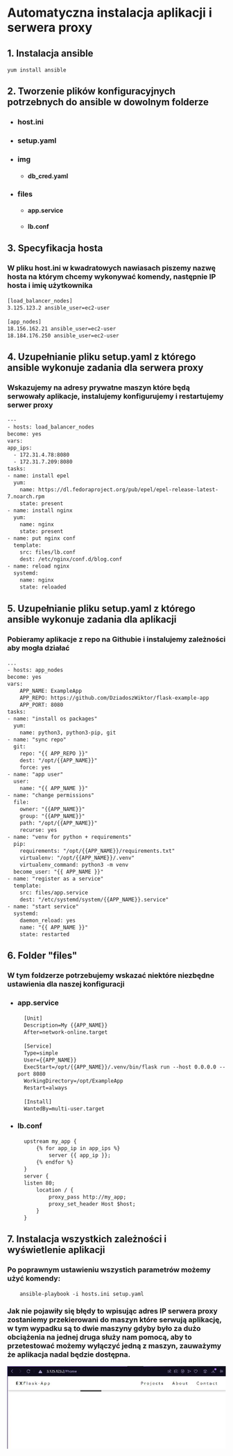 # **Automatyczna instalacja aplikacji i serwera proxy**
## **1.** Instalacja ansible
    yum install ansible 
## **2.** Tworzenie plików konfiguracyjnych potrzebnych do ansible w dowolnym folderze
* ### host.ini
* ### setup.yaml
* ###  img
    * #### db_cred.yaml
* ###  files
    * #### app.service
    * #### lb.conf
## **3.** Specyfikacja hosta
### W pliku host.ini w kwadratowych nawiasach piszemy nazwę hosta na którym chcemy wykonywać komendy, następnie IP hosta i imię użytkownika
    [load_balancer_nodes]
    3.125.123.2 ansible_user=ec2-user

    [app_nodes]
    18.156.162.21 ansible_user=ec2-user
    18.184.176.250 ansible_user=ec2-user
## **4.** Uzupełnianie pliku setup.yaml z którego ansible wykonuje zadania dla serwera proxy
### Wskazujemy na adresy prywatne maszyn które będą serwowały aplikacje, instalujemy konfigurujemy i restartujemy serwer proxy
    ---
    - hosts: load_balancer_nodes
    become: yes
    vars:
    app_ips:
      - 172.31.4.78:8080
      - 172.31.7.209:8080
    tasks:
    - name: install epel
      yum:
        name: https://dl.fedoraproject.org/pub/epel/epel-release-latest-7.noarch.rpm
        state: present
    - name: install nginx
      yum:
        name: nginx
        state: present
    - name: put nginx conf
      template:
        src: files/lb.conf
        dest: /etc/nginx/conf.d/blog.conf
    - name: reload nginx
      systemd:
        name: nginx
        state: reloaded
## **5.** Uzupełnianie pliku setup.yaml z którego ansible wykonuje zadania dla aplikacji 
### Pobieramy aplikacje z repo na Githubie i instalujemy zależności aby mogła działać
    ...
    - hosts: app_nodes
    become: yes
    vars:
        APP_NAME: ExampleApp
        APP_REPO: https://github.com/DziadoszWiktor/flask-example-app
        APP_PORT: 8080
    tasks:
    - name: "install os packages"
      yum:
        name: python3, python3-pip, git
    - name: "sync repo"
      git:
        repo: "{{ APP_REPO }}"
        dest: "/opt/{{APP_NAME}}"
        force: yes
    - name: "app user"
      user:
        name: "{{ APP_NAME }}"
    - name: "change permissions"
      file:
        owner: "{{APP_NAME}}"
        group: "{{APP_NAME}}"
        path: "/opt/{{APP_NAME}}"
        recurse: yes
    - name: "venv for python + requirements"
      pip:
        requirements: "/opt/{{APP_NAME}}/requirements.txt"
        virtualenv: "/opt/{{APP_NAME}}/.venv"
        virtualenv_command: python3 -m venv
      become_user: "{{ APP_NAME }}"
    - name: "register as a service"
      template:
        src: files/app.service
        dest: "/etc/systemd/system/{{APP_NAME}}.service"
    - name: "start service"
      systemd:
        daemon_reload: yes 
        name: "{{ APP_NAME }}"
        state: restarted
## **6.** Folder "files"
### W tym foldzerze potrzebujemy wskazać niektóre niezbędne ustawienia dla naszej konfiguracji
* ### app.service
        [Unit]
        Description=My {{APP_NAME}}
        After=network-online.target

        [Service]
        Type=simple
        User={{APP_NAME}}
        ExecStart=/opt/{{APP_NAME}}/.venv/bin/flask run --host 0.0.0.0 --port 8080
        WorkingDirectory=/opt/ExampleApp
        Restart=always

        [Install]
        WantedBy=multi-user.target
* ### lb.conf
        upstream my_app {
            {% for app_ip in app_ips %}
                server {{ app_ip }};
            {% endfor %}
        }
        server {
        listen 80;
            location / {
                proxy_pass http://my_app;
                proxy_set_header Host $host;
            }   
        }
## **7.** Instalacja wszystkich zależności i wyświetlenie aplikacji
### Po poprawnym ustawieniu wszystich parametrów możemy użyć komendy:
        ansible-playbook -i hosts.ini setup.yaml
### Jak nie pojawiły się błędy to wpisując adres IP serwera proxy zostaniemy przekierowani do maszyn które serwują aplikację, w tym wypadku są to dwie maszyny gdyby było za dużo obciążenia na jednej druga służy nam pomocą, aby to przetestować możemy wyłączyć jedną z maszyn, zauważymy że aplikacja nadal będzie dostępna.
![APP](img/app.JPG)